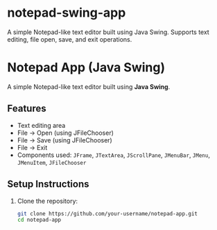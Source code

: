 # notepad-swing-app
A simple Notepad-like text editor built using Java Swing. Supports text editing, file open, save, and exit operations.
# Notepad App (Java Swing)

A simple Notepad-like text editor built using **Java Swing**.

## Features
- Text editing area
- File → Open (using JFileChooser)
- File → Save (using JFileChooser)
- File → Exit
- Components used: `JFrame`, `JTextArea`, `JScrollPane`, `JMenuBar`, `JMenu`, `JMenuItem`, `JFileChooser`

## Setup Instructions
1. Clone the repository:
   ```bash
   git clone https://github.com/your-username/notepad-app.git
   cd notepad-app
